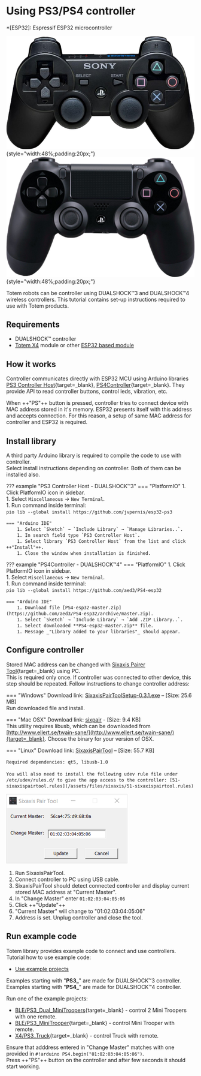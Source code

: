 # Using PS3/PS4 controller

*[ESP32]: Espressif ESP32 microcontroller

![PS3 Controller](/assets/images/ps3.png){style="width:48%;padding:20px;"}
![PS4 Controller](/assets/images/ps4.png){style="width:48%;padding:20px;"}

Totem robots can be controller using DUALSHOCK™3 and DUALSHOCK™4 wireless controllers.
This tutorial contains set-up instructions required to use with Totem products.

## Requirements

* DUALSHOCK™ controller
* [Totem X4](/modules/04) module or other [ESP32 based module](/tutorials/02.UseThirdParty)

## How it works

Controller communicates directly with ESP32 MCU using Arduino libraries [PS3 Controller Host](https://github.com/jvpernis/esp32-ps3){target=_blank}, [PS4Controller](https://github.com/aed3/PS4-esp32){target=_blank}. They provide API to read controller buttons, control leds, vibration, etc.

When ++"PS"++ button is pressed, controller tries to connect device with MAC address stored in it's memory. ESP32 presents itself with this address and accepts connection. For this reason, a setup of same MAC address for controller and ESP32 is required.

## Install library

A third party Arduino library is required to compile the code to use with controller.  
Select install instructions depending on controller. Both of them can be installed also.  

??? example "PS3 Controller Host - DUALSHOCK™3"
    === "PlatformIO"
        1. Click PlatformIO icon in sidebar.  
        1. Select `Miscellaneous` → `New Terminal`.  
        1. Run command inside terminal:  
            `pio lib --global install https://github.com/jvpernis/esp32-ps3`  

    === "Arduino IDE"
        1. Select `Sketch` → `Include Library` → `Manage Libraries..`.  
        1. In search field type `PS3 Controller Host`.  
        1. Select library `PS3 Controller Host` from the list and click ++"Install"++.  
        1. Close the window when installation is finished.  

??? example "PS4Controller - DUALSHOCK™4"
    === "PlatformIO"
        1. Click PlatformIO icon in sidebar.  
        1. Select `Miscellaneous` → `New Terminal`.  
        1. Run command inside terminal:  
            `pio lib --global install https://github.com/aed3/PS4-esp32`  

    === "Arduino IDE"
        1. Download file [PS4-esp32-master.zip](https://github.com/aed3/PS4-esp32/archive/master.zip).
        1. Select `Sketch` → `Include Library` → `Add .ZIP Library..`.  
        1. Select downloaded **PS4-esp32-master.zip** file.  
        1. Message _"Library added to your libraries"_ should appear.  

## Configure controller

Stored MAC address can be changed with [Sixaxis Pairer Tool](https://github.com/user-none/sixaxispairer){target=_blank} using PC.  
This is required only once. If controller was connected to other device, this step should be repeated.
Follow instructions to change controller address:

=== "Windows"
    Download link: [SixaxisPairToolSetup-0.3.1.exe](/assets/files/sixaxis/SixaxisPairToolSetup-0.3.1.exe) – [Size: 25.6 MB]  
    Run downloaded file and install.  

=== "Mac OSX"
    Download link: [sixpair](/assets/files/sixaxis/sixpair) - [Size: 9.4 KB]  
    This utility requires libusb, which can be downloaded from [http://www.ellert.se/twain-sane/](http://www.ellert.se/twain-sane/){target=_blank}. Choose the binary for your version of OSX.

=== "Linux"
    Download link: [SixaxisPairTool](/assets/files/sixaxis/SixaxisPairTool) – [Size: 55.7 KB]  

    Required dependencies: qt5, libusb-1.0  

    You will also need to install the following udev rule file under /etc/udev/rules.d/ to give the app access to the controller: [51-sixaxispairtool.rules](/assets/files/sixaxis/51-sixaxispairtool.rules)  

![Sixaxis Pair Tool](/assets/images/sixaxispairtool.png)  

1. Run SixaxisPairTool.  
1. Connect controller to PC using USB cable.  
1. SixaxisPairTool should detect connected controller and display current stored MAC address at "Current Master".
1. In "Change Master" enter `01:02:03:04:05:06`
1. Click ++"Update"++
1. "Current Master" will change to "01:02:03:04:05:06"
1. Address is set. Unplug controller and close the tool.  

## Run example code

Totem library provides example code to connect and use controllers. Tutorial how to use example code:  

* [Use example projects](/tutorial/03.UseExamples)

Examples starting with "**PS3_**" are made for DUALSHOCK™3 controller.  
Examples starting with "**PS4_**" are made for DUALSHOCK™4 controller.  

Run one of the example projects:  

* [BLE/PS3_Dual_MiniTroopers](https://github.com/totemmaker/TotemArduino/blob/master/examples/BLE/PS_Dual_MiniTrooper/PS_Dual_MiniTrooper.ino){target=_blank} - control 2 Mini Troopers with one remote.  
* [BLE/PS3_MiniTrooper](https://github.com/totemmaker/TotemArduino/blob/master/examples/BLE/PS_MiniTrooper/PS_MiniTrooper.ino){target=_blank} - control Mini Trooper with remote.  
* [X4/PS3_Truck](https://github.com/totemmaker/TotemArduino/blob/master/examples/X4/PS_Truck/PS_Truck.ino){target=_blank} - control Truck with remote.  

Ensure that adddress entered in "Change Master" matches with one provided in `#!arduino PS4.begin("01:02:03:04:05:06")`.  
Press ++"PS"++ button on the controller and after few seconds it should start working.  
